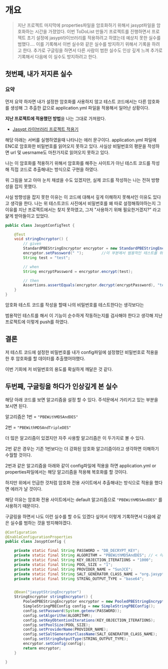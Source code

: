 # 개요

> 지난 프로젝트 마지막에 properties파일을 암호화하기 위해서 jasypt파일을 암호화하는 시간을 가졌었다.
> 이번 ToDoList 만들기 프로젝트를 진행하면서 프로젝트 초기 설정에 jasypt라이브러리를 적용하려고 하였는데
> 예상치 못한 실수를 범했다.... 이를 기록해서 이번 실수와 같은 실수를 방지하기 위해서 기록을 하려고 한다.
> 추가로 구글링을 하면서 다른 사람이 범한 실수도 인상 깊게 느껴 추가로 기록해서 다음에 이 실수도 방지하려고 한다.

## 첫번째, 내가 저지른 실수

### 요약

먼저 요약 하자면 내가 설정한 암호화를 사용하지 않고 테스트 코드에서는 다른 암호화를 생성해 그 추출한 값으로 application.yml 파일을 적용해서 일어난 상황이다.

**지난 프로젝트에 적용했던 방법**을 나는 그대로 가져왔다.

- [Jasypt 라이브러리 프로젝트 적용기](https://github.com/junxtar/TIL/blob/main/Problem/jasypt.md)

해당 아래는 서버를 실행하였을때 나타나는 에러 문구이다.
application.yml 파일에 ENC로 암호화한 비밀번호를 읽어오지 못하고 있다.
사실상 비밀번호의 평문을 작성하면 url 및 uesrname도 마찬가지로 읽어오지 못하고 있다.

<!-- 1번 스크린샷 -->

나는 이 암호화를 적용하기 위해서 암호화를 해주는 사이트가 아닌 테스트 코드를 작성해 직접 코드로 추출해내는 방식으로 구현을 하였다.

<!-- 2번 스크린샷 -->

위 그림을 보고 아마 눈치 채셨을 수도 있겠지만, 실제 코드를 작성하는 나는 전혀 방향성을 잡지 못했다.

사실 방향성을 잡지 못한 이유는 이 코드에 대해서 깊게 이해하지 못해서인 이유도 있다고 생각을 한다. 나는 위 테스트코드 사진에서 비밀번호를 왜 따로 설정해줘야하는지 그 이유를 지난 프로젝트에서는 찾지 못하였고, 그저 "사용하기 위해 필요한거겠지?" 라고 얉게 받아들이고 있었다.

```java
public class JasyptConfigTest {

    @Test
    void stringEncryptor() {
        // given
        StandardPBEStringEncryptor encryptor = new StandardPBEStringEncryptor();
        encryptor.setPassword(" ");        //이 부분에서 범용적인 테스트를 위해서 나의 비밀번호가 아닌 공백으로 비밀번호를 설정하였다.
        String test = "test";

        // when
        String encryptPassword = encryptor.encrypt(test);

        // then
        Assertions.assertEquals(encryptor.decrypt(encryptPassword), "test");
    }
}
```

암호화 테스트 코드를 작성을 할때 나의 비밀번호를 테스트한다는 생각보다는 <br>

범용적인 테스트를 해서 이 기능이 순수하게 작동하는지를 검사해야 한다고 생각해 지난 프로젝트에 이렇게 push를 하였다.

## 결론

저 테스트 코드에 설정한 비밀번호를 내가 config파일에 설정했던 비밀번호로 적용을 한 후 암호화를 할 데이터를 추출했어야했다.

이번 기회에 저 비밀번호의 용도를 확실하게 깨달은 것 같다.

## 두번째, 구글링을 하다가 인상깊게 본 실수

해당 아래 코드를 보면 알고리즘을 설정 할 수 있다.
주석문에서 가리키고 있는 부분을 보시면 된다.

알고리즘은
1번 = `"PBEWithMD5AndDES"`

2번 = `"PBEWithMD5AndTripleDES"`

더 많은 알고리즘이 있겠지만 자주 사용할 알고리즘은 이 두가지로 볼 수 있다.

2번 같은 경우는 기존 1번보다는 더 강화된 암호화 알고리즘이라고 생각하면 이해하기 수월할 것이다.

2번과 같은 알고리즘을 아래와 같이 config파일에 적용을 하면 application.yml or properties파일에서는 해당 알고리즘을 적용해 복호화를 할 것이다.

하지만 위에서 언급한 것처럼 암호화 전용 사이트에서 추출해내는 방식으로 적용을 했다면 에러가 날 것이다.

해당 이유는 암호화 전용 사이트에서는 default 알고리즘으로 `"PBEWithMD5AndDES"` 를 사용하기 때문이다.

구글링을 하면서 나도 이런 실수를 할 수도 있겠다 싶어서 이렇게 기록하면서 다음에 같은 실수를 범하는 것을 방지해야겠다.

```java
@Configuration
@EnableConfigurationProperties
public class JasyptConfig {

    private static final String PASSWORD = "DB_DECRYPT_KEY";
    private static final String ALGORITHM = "PBEWithMD5AndDES"; // < 이부분이다.
    private static final String KEY_OBJECTION_ITERATIONS = "1000";
    private static final String POOL_SIZE = "1";
    private static final String PROVIDER_NAME = "SunJCE";
    private static final String SALT_GENERATOR_CLASS_NAME = "org.jasypt.salt.RandomSaltGenerator";
    private static final String STRING_OUTPUT_TYPE = "base64";


    @Bean("jasyptStringEncryptor")
    StringEncryptor stringEncryptor() {
        PooledPBEStringEncryptor encryptor = new PooledPBEStringEncryptor();
        SimpleStringPBEConfig config = new SimpleStringPBEConfig();
        config.setPassword(System.getenv(PASSWORD));
        config.setAlgorithm(ALGORITHM);
        config.setKeyObtentionIterations(KEY_OBJECTION_ITERATIONS);
        config.setPoolSize(POOL_SIZE);
        config.setProviderName(PROVIDER_NAME);
        config.setSaltGeneratorClassName(SALT_GENERATOR_CLASS_NAME);
        config.setStringOutputType(STRING_OUTPUT_TYPE);
        encryptor.setConfig(config);
        return encryptor;
    }

}
```
